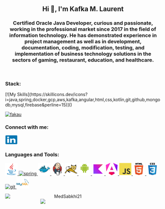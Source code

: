 <h2 align="center">Hi 👋, I'm Kafka M. Laurent</h2>

<h3 align="center">Certified Oracle Java Developer, curious and passionate, working in the professional market since 2017 in the field of information technology. He has demonstrated experience in project management as well as in development, documentation, coding, modification, testing, and implementation of business technology solutions in the sectors of gaming, restaurant, education, and healthcare.</h3>
<br>
<h3 align="left">Stack:</h3>
[![My Skills](https://skillicons.dev/icons?i=java,spring,docker,gcp,aws,kafka,angular,html,css,kotlin,git,github,mongodb,mysql,firebase&perline=15)]()
 </p>
<p align="left">


<p align="left"> <a href="https://github.com/fakau/github-profile-trophy"><img src="https://github-profile-trophy.vercel.app/?username=fakau" alt="fakau" /></a> </p>


<h3 align="left">Connect with me:</h3>

<p align="left">
<a href="https://www.linkedin.com/in/kafka-m-laurent-3593a1163/" target="blank">
  <img align="center" src="https://raw.githubusercontent.com/devicons/devicon/master/icons/linkedin/linkedin-original.svg" alt="Fakau" height="30" width="40" /></a>
</p>

<h3 align="left">Languages and Tools:</h3>
<p align="left">
    <a href="https://www.java.com" target="_blank" rel="noreferrer"> 
        <img src="https://raw.githubusercontent.com/devicons/devicon/master/icons/java/java-original.svg" alt="java" width="40" height="40"/> 
    </a> 
    <a href="https://spring.io/" target="_blank" rel="noreferrer"> 
        <img src="https://www.vectorlogo.zone/logos/springio/springio-icon.svg" alt="spring" width="40" height="40"/> 
    </a>     
    <a href="https://docs.docker.com/build-cloud/" target="_blank" rel="noreferrer"> 
        <img src="https://raw.githubusercontent.com/devicons/devicon/master/icons/docker/docker-original.svg" alt="spring" width="40" height="40"/> 
    </a>     
    <a href="https://www.jenkins.io/" target="_blank" rel="noreferrer"> 
        <img src="https://raw.githubusercontent.com/devicons/devicon/master/icons/jenkins/jenkins-original.svg" alt="spring" width="40" height="40"/> 
    </a>     
    <a href="https://tomcat.apache.org/" target="_blank" rel="noreferrer"> 
        <img src="https://raw.githubusercontent.com/devicons/devicon/master/icons/tomcat/tomcat-original.svg" alt="spring" width="40" height="40"/> 
    </a> 
    <a href="https://developer.android.com" target="_blank" rel="noreferrer"> 
        <img src="https://raw.githubusercontent.com/devicons/devicon/master/icons/android/android-original-wordmark.svg" alt="android" width="40" height="40"/> 
    </a> 
    <a href="https://kotlinlang.org/" target="_blank" rel="noreferrer"> 
        <img src="https://raw.githubusercontent.com/devicons/devicon/master/icons/kotlin/kotlin-original.svg" alt="android" width="40" height="40"/> 
    </a> 
    <a href="https://angular.io" target="_blank" rel="noreferrer"> 
        <img src="https://raw.githubusercontent.com/devicons/devicon/master/icons/angular/angular-original.svg" alt="android" width="40" height="40"/> 
    </a> 
    <a href="https://developer.mozilla.org/en-US/docs/Web/JavaScript" target="_blank" rel="noreferrer"> 
        <img src="https://raw.githubusercontent.com/devicons/devicon/master/icons/javascript/javascript-original.svg" alt="javascript" width="40" height="40"/> 
    </a>  
    <a href="https://www.w3.org/html/" target="_blank" rel="noreferrer"> 
        <img src="https://raw.githubusercontent.com/devicons/devicon/master/icons/html5/html5-original-wordmark.svg" alt="html5" width="40" height="40"/> 
    </a>
    <a href="https://www.w3schools.com/css/" target="_blank" rel="noreferrer"> 
        <img src="https://raw.githubusercontent.com/devicons/devicon/master/icons/css3/css3-original-wordmark.svg" alt="css3" width="40" height="40"/> 
    </a>
    <a href="https://git-scm.com/" target="_blank" rel="noreferrer"> 
        <img src="https://www.vectorlogo.zone/logos/git-scm/git-scm-icon.svg" alt="git" width="40" height="40"/> 
    </a>
    <a href="https://www.mysql.com/" target="_blank" rel="noreferrer"> 
        <img src="https://raw.githubusercontent.com/devicons/devicon/master/icons/mysql/mysql-original-wordmark.svg" alt="mysql" width="40" height="40"/> 
    </a>
</p>


 <p align=center>
  <div align=center>
    <img align="left" width=390 src="https://github-readme-streak-stats.herokuapp.com/?user=Fakau&theme=react&border=61dafb&hide_border=true" alt="MedSabkhi21" />
    <img align="right" width=390 src="https://github-readme-stats.vercel.app/api?username=Fakau&show_icons=true&theme=react&border_color=61dafb&hide_border=true" />
  </div>
    <br><br><br><br><br><br><br>  <br><br><br><br> 
</p>
